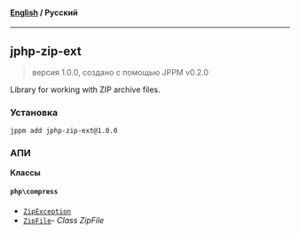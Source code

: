 #### [English](README.md) / **Русский**

---

## jphp-zip-ext
> версия 1.0.0, создано с помощью JPPM v0.2.0

Library for working with ZIP archive files.

### Установка
```
jppm add jphp-zip-ext@1.0.0
```

### АПИ
**Классы**

#### `php\compress`

- [`ZipException`](https://github.com/jphp-compiler/jphp/blob/master/exts/jphp-zip-ext/api-docs/classes/php/compress/ZipException.ru.md)
- [`ZipFile`](https://github.com/jphp-compiler/jphp/blob/master/exts/jphp-zip-ext/api-docs/classes/php/compress/ZipFile.ru.md)- _Class ZipFile_